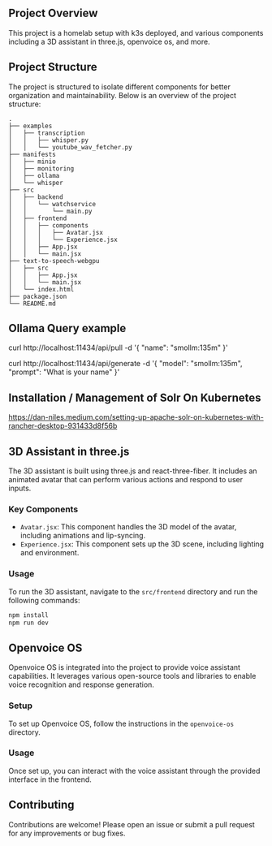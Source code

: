 ## Project Overview

This project is a homelab setup with k3s deployed, and various components including a 3D assistant in three.js, openvoice os, and more.

## Project Structure

The project is structured to isolate different components for better organization and maintainability. Below is an overview of the project structure:

```
.
├── examples
│   ├── transcription
│   │   ├── whisper.py
│   │   └── youtube_wav_fetcher.py
├── manifests
│   ├── minio
│   ├── monitoring
│   ├── ollama
│   └── whisper
├── src
│   ├── backend
│   │   └── watchservice
│   │       └── main.py
│   ├── frontend
│   │   ├── components
│   │   │   ├── Avatar.jsx
│   │   │   └── Experience.jsx
│   │   ├── App.jsx
│   │   └── main.jsx
├── text-to-speech-webgpu
│   ├── src
│   │   ├── App.jsx
│   │   └── main.jsx
│   └── index.html
├── package.json
└── README.md
```

## Ollama Query example

curl http://localhost:11434/api/pull -d '{
  "name": "smollm:135m"
}'

curl http://localhost:11434/api/generate -d '{
  "model": "smollm:135m",
  "prompt": "What is your name"
}'

## Installation / Management of Solr On Kubernetes

https://dan-niles.medium.com/setting-up-apache-solr-on-kubernetes-with-rancher-desktop-931433d8f56b

## 3D Assistant in three.js

The 3D assistant is built using three.js and react-three-fiber. It includes an animated avatar that can perform various actions and respond to user inputs.

### Key Components

- `Avatar.jsx`: This component handles the 3D model of the avatar, including animations and lip-syncing.
- `Experience.jsx`: This component sets up the 3D scene, including lighting and environment.

### Usage

To run the 3D assistant, navigate to the `src/frontend` directory and run the following commands:

```bash
npm install
npm run dev
```

## Openvoice OS

Openvoice OS is integrated into the project to provide voice assistant capabilities. It leverages various open-source tools and libraries to enable voice recognition and response generation.

### Setup

To set up Openvoice OS, follow the instructions in the `openvoice-os` directory.

### Usage

Once set up, you can interact with the voice assistant through the provided interface in the frontend.

## Contributing

Contributions are welcome! Please open an issue or submit a pull request for any improvements or bug fixes.
